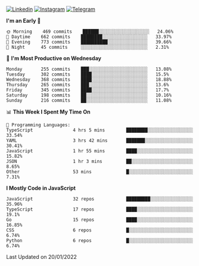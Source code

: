 [![Linkedin](https://img.shields.io/badge/-Archie-blue?style=flat-square&labelColor=gray&logo=Linkedin&logoColor=white&link=https://www.linkedin.com/in/archisdi)](https://www.linkedin.com/in/archisdi)
[![Instagram](https://img.shields.io/badge/-@archisdi-orange?style=flat-square&labelColor=gray&logo=Instagram&logoColor=white&link=https://www.instagram.com/archisdi)](https://www.instagram.com/archisdi)
[![Telegram](https://img.shields.io/badge/-aai-informational?style=flat-square&labelColor=gray&logo=telegram&logoColor=white&link=https://t.me/archisdi)](https://t.me/archisdi)

<!--START_SECTION:waka-->
**I'm an Early 🐤** 

```text
🌞 Morning    469 commits    ██████░░░░░░░░░░░░░░░░░░░   24.06% 
🌆 Daytime    662 commits    ████████░░░░░░░░░░░░░░░░░   33.97% 
🌃 Evening    773 commits    ██████████░░░░░░░░░░░░░░░   39.66% 
🌙 Night      45 commits     ░░░░░░░░░░░░░░░░░░░░░░░░░   2.31%

```
📅 **I'm Most Productive on Wednesday** 

```text
Monday       255 commits    ███░░░░░░░░░░░░░░░░░░░░░░   13.08% 
Tuesday      302 commits    ████░░░░░░░░░░░░░░░░░░░░░   15.5% 
Wednesday    368 commits    ████░░░░░░░░░░░░░░░░░░░░░   18.88% 
Thursday     265 commits    ███░░░░░░░░░░░░░░░░░░░░░░   13.6% 
Friday       345 commits    ████░░░░░░░░░░░░░░░░░░░░░   17.7% 
Saturday     198 commits    ██░░░░░░░░░░░░░░░░░░░░░░░   10.16% 
Sunday       216 commits    ██░░░░░░░░░░░░░░░░░░░░░░░   11.08%

```


📊 **This Week I Spent My Time On** 

```text
💬 Programming Languages: 
TypeScript               4 hrs 5 mins        ████████░░░░░░░░░░░░░░░░░   33.54% 
YAML                     3 hrs 42 mins       ███████░░░░░░░░░░░░░░░░░░   30.41% 
JavaScript               1 hr 55 mins        ████░░░░░░░░░░░░░░░░░░░░░   15.82% 
JSON                     1 hr 3 mins         ██░░░░░░░░░░░░░░░░░░░░░░░   8.65% 
Other                    53 mins             █░░░░░░░░░░░░░░░░░░░░░░░░   7.31%

```

**I Mostly Code in JavaScript** 

```text
JavaScript               32 repos            █████████░░░░░░░░░░░░░░░░   35.96% 
TypeScript               17 repos            ████░░░░░░░░░░░░░░░░░░░░░   19.1% 
Go                       15 repos            ████░░░░░░░░░░░░░░░░░░░░░   16.85% 
CSS                      6 repos             █░░░░░░░░░░░░░░░░░░░░░░░░   6.74% 
Python                   6 repos             █░░░░░░░░░░░░░░░░░░░░░░░░   6.74%

```



 Last Updated on 20/01/2022
<!--END_SECTION:waka-->